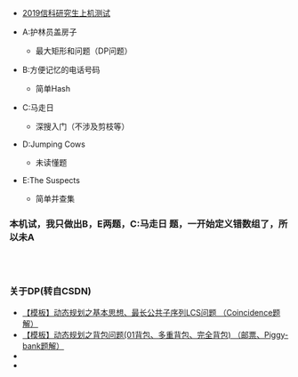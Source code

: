 * [2019信科研究生上机测试 ](http://bailian.openjudge.cn/ss2019/)

* A:护林员盖房子   
  * 最大矩形和问题（DP问题）
* B:方便记忆的电话号码
  * 简单Hash
* C:马走日
  * 深搜入门（不涉及剪枝等）
* D:Jumping Cows
  * 未读懂题
* E:The Suspects
  * 简单并查集
  
### 本机试，我只做出B，E两题，C:马走日 题，一开始定义错数组了，所以未A

<br>
<br>

### 关于DP(转自CSDN)
* [【模板】动态规划之基本思想、最长公共子序列LCS问题 （Coincidence题解）](https://blog.csdn.net/coderwait/article/details/89676714)
* [【模板】动态规划之背包问题(01背包、多重背包、完全背包) （邮票、Piggy-bank题解）](https://blog.csdn.net/coderwait/article/details/89642060)
* []()
* []()
